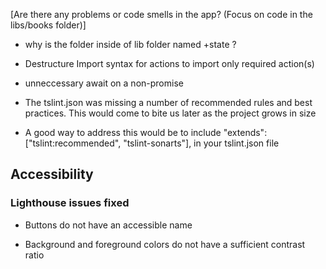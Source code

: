 [Are there any problems or code smells in the app? (Focus on code in the libs/books folder)]

- why is the folder inside of lib folder named +state ?

- Destructure Import syntax for actions to import only required action(s)

- unneccessary await on a non-promise

- The tslint.json was missing a number of recommended rules and best practices. This would come to bite us later as the project grows in size

- A good way to address this would be to include "extends": ["tslint:recommended", "tslint-sonarts"], in your tslint.json file

## Accessibility    
### Lighthouse issues fixed 

- Buttons do not have an accessible name 

- Background and foreground colors do not have a sufficient contrast ratio

